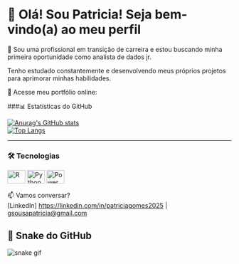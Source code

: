 # 👋 Olá! Sou Patricia! Seja bem-vindo(a) ao meu perfil

🚀 Sou uma profissional em transição de carreira e estou buscando minha primeira oportunidade como analista de dados jr. 

Tenho estudado constantemente e desenvolvendo meus próprios projetos para aprimorar minhas habilidades.

🧩 Acesse meu portfólio online:

###📊 Estatísticas do GitHub

[![Anurag's GitHub stats](https://github-readme-stats.vercel.app/api?username=gspatri&show_icons=true&theme=radical)](https://github.com/gspatri/github-readme-stats)  
[![Top Langs](https://github-readme-stats.vercel.app/api/top-langs/?username=gspatri&theme=radical)](https://github.com/gspatri/github-readme-stats)

---

### 🛠️ Tecnologias

<p align="left">
  <img height="30" width="40" src="https://cdn.jsdelivr.net/gh/devicons/devicon/icons/r/r-original.svg" alt="R" />
  <img height="30" width="40" src="https://cdn.jsdelivr.net/gh/devicons/devicon/icons/python/python-original.svg" alt="Python" />
  <img height="30" width="40" src="https://upload.wikimedia.org/wikipedia/commons/c/cf/New_Power_BI_Logo.svg" alt="Power BI" />
</p>

📫 Vamos conversar?  
[LinkedIn] https://linkedin.com/in/patriciagomes2025 | gsousapatricia@gmail.com

## 🐍 Snake do GitHub

![snake gif](https://github.com/gspatri/gspatri/blob/output/github-contribution-grid-snake.svg)

